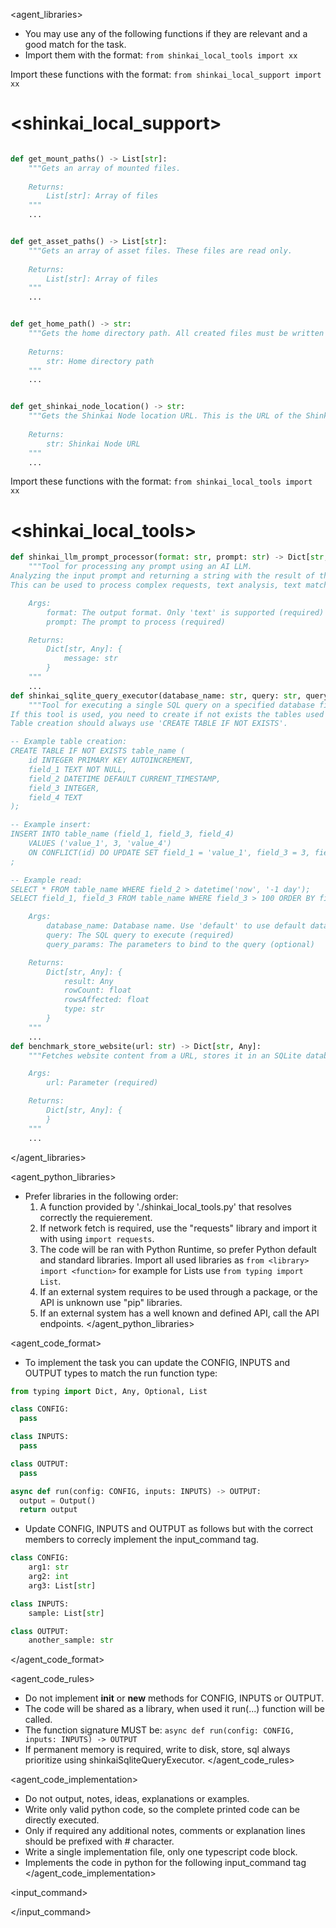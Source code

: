 
<agent_libraries>
  * You may use any of the following functions if they are relevant and a good match for the task.
  * Import them with the format: `from shinkai_local_tools import xx`
  
  Import these functions with the format: `from shinkai_local_support import xx`                  
# <shinkai_local_support>
```python

def get_mount_paths() -> List[str]:
    """Gets an array of mounted files.
    
    Returns:
        List[str]: Array of files
    """
    ...


def get_asset_paths() -> List[str]:
    """Gets an array of asset files. These files are read only.
    
    Returns:
        List[str]: Array of files
    """
    ...


def get_home_path() -> str:
    """Gets the home directory path. All created files must be written to this directory.
    
    Returns:
        str: Home directory path
    """
    ...


def get_shinkai_node_location() -> str:
    """Gets the Shinkai Node location URL. This is the URL of the Shinkai Node server.
    
    Returns:
        str: Shinkai Node URL
    """
    ...


```

Import these functions with the format: `from shinkai_local_tools import xx`                  
# <shinkai_local_tools>
```python
def shinkai_llm_prompt_processor(format: str, prompt: str) -> Dict[str, Any]:
    """Tool for processing any prompt using an AI LLM. 
Analyzing the input prompt and returning a string with the result of the prompt.
This can be used to process complex requests, text analysis, text matching, text generation, and any other AI LLM task.

    Args:
        format: The output format. Only 'text' is supported (required)
        prompt: The prompt to process (required)

    Returns:
        Dict[str, Any]: {
            message: str 
        }
    """
    ...
def shinkai_sqlite_query_executor(database_name: str, query: str, query_params: Optional[List[Any]]) -> Dict[str, Any]:
    """Tool for executing a single SQL query on a specified database file. 
If this tool is used, you need to create if not exists the tables used other queries.
Table creation should always use 'CREATE TABLE IF NOT EXISTS'.

-- Example table creation:
CREATE TABLE IF NOT EXISTS table_name (
    id INTEGER PRIMARY KEY AUTOINCREMENT,
    field_1 TEXT NOT NULL,
    field_2 DATETIME DEFAULT CURRENT_TIMESTAMP,
    field_3 INTEGER,
    field_4 TEXT
);

-- Example insert:
INSERT INTO table_name (field_1, field_3, field_4) 
    VALUES ('value_1', 3, 'value_4')
    ON CONFLICT(id) DO UPDATE SET field_1 = 'value_1', field_3 = 3, field_4 = 'value_4';
;

-- Example read:
SELECT * FROM table_name WHERE field_2 > datetime('now', '-1 day');
SELECT field_1, field_3 FROM table_name WHERE field_3 > 100 ORDER BY field_2 DESC LIMIT 10;

    Args:
        database_name: Database name. Use 'default' to use default database (required)
        query: The SQL query to execute (required)
        query_params: The parameters to bind to the query (optional)

    Returns:
        Dict[str, Any]: {
            result: Any 
            rowCount: float 
            rowsAffected: float 
            type: str 
        }
    """
    ...
def benchmark_store_website(url: str) -> Dict[str, Any]:
    """Fetches website content from a URL, stores it in an SQLite database, and retrieves all stored data.

    Args:
        url: Parameter (required)

    Returns:
        Dict[str, Any]: {
        }
    """
    ...

```

</agent_libraries>

<agent_python_libraries>
* Prefer libraries in the following order:
  1. A function provided by './shinkai_local_tools.py' that resolves correctly the requierement.
  2. If network fetch is required, use the "requests" library and import it with using `import requests`.
  3. The code will be ran with Python Runtime, so prefer Python default and standard libraries. Import all used libraries as `from <library> import <function>` for example for Lists use `from typing import List`.
  4. If an external system requires to be used through a package, or the API is unknown use "pip" libraries.
  5. If an external system has a well known and defined API, call the API endpoints.
</agent_python_libraries>

<agent_code_format>
  * To implement the task you can update the CONFIG, INPUTS and OUTPUT types to match the run function type:
  ```python
from typing import Dict, Any, Optional, List

class CONFIG:
    pass

class INPUTS:
    pass

class OUTPUT:
    pass

async def run(config: CONFIG, inputs: INPUTS) -> OUTPUT:
    output = Output()
    return output
  ```
  * Update CONFIG, INPUTS and OUTPUT as follows but with the correct members to correcly implement the input_command tag.
```python
class CONFIG:
    arg1: str
    arg2: int
    arg3: List[str]

class INPUTS:
    sample: List[str]

class OUTPUT:
    another_sample: str
```

</agent_code_format>

<agent_code_rules>
  * Do not implement __init__ or __new__ methods for CONFIG, INPUTS or OUTPUT.
  * The code will be shared as a library, when used it run(...) function will be called.
  * The function signature MUST be: `async def run(config: CONFIG, inputs: INPUTS) -> OUTPUT`
  * If permanent memory is required, write to disk, store, sql always prioritize using shinkaiSqliteQueryExecutor.
</agent_code_rules>

<agent_code_implementation>
  * Do not output, notes, ideas, explanations or examples.
  * Write only valid python code, so the complete printed code can be directly executed.
  * Only if required any additional notes, comments or explanation lines should be prefixed with # character.
  * Write a single implementation file, only one typescript code block.
  * Implements the code in python for the following input_command tag
</agent_code_implementation>

<input_command>

</input_command>


